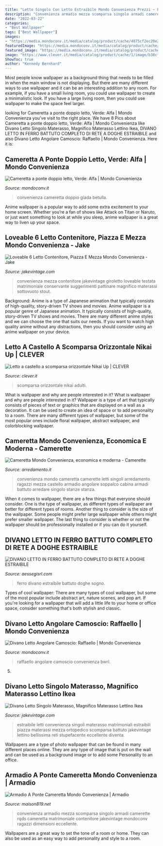 ```yaml
---
title: "Letto Singolo Con Letto Estraibile Mondo Convenienza Prezzi ~ Estraibile Letti Convenienza Singoli Materasso Matrimoniali Estraibili Piazza Materassi Mezza Ortopedico Scomparsa Battuto Jakevintage Lettino Bellissima Reti Stupefacente Eccellente Diventa"
description: "Convenienza armadio mezza scomparsa singolo armadi camerette rqds cameretta matrimoniale contenitore jakevintage mondoconv ragazzi dimensioni eccellente"
date: "2022-03-22"
categories:
- "Best Wallpaper"
tags: ["Best Wallpaper"]
images:
- "https://media.mondoconv.it/media/catalog/product/cache/4875cf2ec20e29e8dda4d37d00711df5/B/W/BWRL_02_1.jpg"
featuredImage: "https://media.mondoconv.it/media/catalog/product/cache/4875cf2ec20e29e8dda4d37d00711df5/L/4/L4DE_1LVL_2.jpg"
featured_image: "https://media.mondoconv.it/media/catalog/product/cache/4875cf2ec20e29e8dda4d37d00711df5/B/W/BWRL_02_1.jpg"
image: "https://www.clever.it/media/catalog/product/cache/1/image/b38cf51ec77170b109c5e310157197eb/l/e/letto-castello-scomparsa-orizzontale-nikai-up-02.jpg"
ShowToc: true
author: "Kennedy Bernhard"
---
```



Most people know wallpaper as a background thing that needs to be filled in when the main window is not displaying. But there are many different ways to use wallpaper and it can be an interesting addition to any room. For example, if you have a small living room, you could use wallpaper to create a minimalistic look. If you have a large living room, then you could use wallpaper to make the space feel larger.

	

		
looking for Cameretta a ponte doppio letto, Verde: Alfa | Mondo Convenienza you've visit to the right place. We have 8 Pics about Cameretta a ponte doppio letto, Verde: Alfa | Mondo Convenienza like Divano Letto Singolo Materasso, Magnifico Materasso Lettino Ikea, DIVANO LETTO IN FERRO BATTUTO COMPLETO DI RETE A DOGHE ESTRAIBILE and also Divano Letto Angolare Camoscio: Raffaello | Mondo Convenienza. Here it is:
		
    
## Cameretta A Ponte Doppio Letto, Verde: Alfa | Mondo Convenienza

<img loading=lazy src="https://media.mondoconv.it/media/catalog/product/cache/4875cf2ec20e29e8dda4d37d00711df5/L/4/L4DE_1LVL_2.jpg" onerror="this.onerror=null;this.src='https://tse1.mm.bing.net/th?id=OIP.KRvqIsyGFDZQC4eS7lZD8QHaEo&amp;pid=15.1';" alt="Cameretta a ponte doppio letto, Verde: Alfa | Mondo Convenienza">

_Source: mondoconv.it_

>convenienza cameretta doppio giada betulla. 

	

Anime wallpaper is a popular way to add some extra excitement to your home screen. Whether you’re a fan of shows like Attack on Titan or Naruto, or just want something to look at while you sleep, anime wallpaper is a great way to liven up your space.

    
## Loveable 6 Letto Contenitore, Piazza E Mezza Mondo Convenienza - Jake

<img loading=lazy src="http://jakevintage.com/prodotto/immagini/letto-contenitore-piazza-e-mezza-mondo-convenienza-79-42033.jpeg" onerror="this.onerror=null;this.src='https://tse3.mm.bing.net/th?id=OIP.vxIp6t8ltC5wNPuiWgr74QHaEo&amp;pid=15.1';" alt="Loveable 6 Letto Contenitore, Piazza E Mezza Mondo Convenienza - Jake">

_Source: jakevintage.com_

>convenienza mezza contenitore jakevintage giroletto loveable testata matrimoniale conservante suggerimenti pattinare magnifico materassi sottovuoto stout. 

	

Background: Anime is a type of Japanese animation that typically consists of high-quality, story-driven TV shows and movies.
Anime wallpaper is a popular genre of Japanese animation. It typically consists of high-quality, story-driven TV shows and movies. There are many different anime styles and we can choose the one that suits our needs. If you want to watch high quality anime without any distractions, then you should consider using an anime wallpaper on your device.

    
## Letto A Castello A Scomparsa Orizzontale Nikai Up | CLEVER

<img loading=lazy src="https://www.clever.it/media/catalog/product/cache/1/image/b38cf51ec77170b109c5e310157197eb/l/e/letto-castello-scomparsa-orizzontale-nikai-up-02.jpg" onerror="this.onerror=null;this.src='https://tse2.mm.bing.net/th?id=OIP.A3UuzuaDuunNUXW2nxwFzQHaFD&amp;pid=15.1';" alt="Letto a castello a scomparsa orizzontale Nikai Up | CLEVER">

_Source: clever.it_

>scomparsa orizzontale nikai adulti. 

	

What is wallpaper and why are people interested in it?
What is wallpaper and why are people interested in it?
Wallpaper is a type of art that typically consists of pieces of text or graphics that are displayed on a wall as a decoration. It can be used to create an idea of space or to add personality to a room. There are many different types of wallpaper, but some of the most popular ones include floral wallpaper, abstract wallpaper, and colorblocking wallpaper.

    
## Cameretta Mondo Convenienza, Economica E Moderna - Camerette

<img loading=lazy src="https://www.arredamento.it/cameretta-mondo-convenienza_NG6.jpg" onerror="this.onerror=null;this.src='https://tse4.mm.bing.net/th?id=OIP.1wrcfCP6kLW87xSM0t98nwHaEj&amp;pid=15.1';" alt="Cameretta Mondo Convenienza, economica e moderna - Camerette">

_Source: arredamento.it_

>convenienza mondo cameretta camerette letti singoli arredamento ragazzi mezza castello armadio angolare soppalco cabina armadi battuto arredare singolo stanze stanza. 

	

When it comes to wallpaper, there are a few things that everyone should consider. One is the type of wallpaper, as different types of wallpaper are better for different types of rooms. Another thing to consider is the size of the wallpaper. Some people might prefer large wallpaper while others might prefer smaller wallpaper. The last thing to consider is whether or not the wallpaper should be professionally installed or if you can do it yourself.

    
## DIVANO LETTO IN FERRO BATTUTO COMPLETO DI RETE A DOGHE ESTRAIBILE

<img loading=lazy src="https://www.aessegisrl.com/img-prodotto_I118.jpg" onerror="this.onerror=null;this.src='https://tse1.mm.bing.net/th?id=OIP.OrUCX6bmKDgEeAehG5ctkAHaFj&amp;pid=15.1';" alt="DIVANO LETTO IN FERRO BATTUTO COMPLETO DI RETE A DOGHE ESTRAIBILE">

_Source: aessegisrl.com_

>ferro divano estraibile battuto doghe sogno. 

	

Types of cool wallpaper:
There are many types of cool wallpaper, but some of the most popular include abstract art, nature scenes, and pop art. If you're looking for a wallpaper that will add a little life to your home or office space, consider something that's both stylish and classic.

    
## Divano Letto Angolare Camoscio: Raffaello | Mondo Convenienza

<img loading=lazy src="https://media.mondoconv.it/media/catalog/product/cache/4875cf2ec20e29e8dda4d37d00711df5/B/W/BWRL_02_1.jpg" onerror="this.onerror=null;this.src='https://tse2.mm.bing.net/th?id=OIP.eGFF9rqZqKAuPCXDTKk4eAHaEo&amp;pid=15.1';" alt="Divano Letto Angolare Camoscio: Raffaello | Mondo Convenienza">

_Source: mondoconv.it_

>raffaello angolare camoscio convenienza bwrl. 

	

5.

    
## Divano Letto Singolo Materasso, Magnifico Materasso Lettino Ikea

<img loading=lazy src="https://jakevintage.com/prodotto/immagini/divano-letto-singolo-materasso-materasso-lettino-ikea-materasso-lettino-ikea-19696-letto-singolo-letto-estraibile-ikea-avienix-letto-33-132300.jpg" onerror="this.onerror=null;this.src='https://tse1.mm.bing.net/th?id=OIP.XVvXBCOPuHjaT9Vj5x2CFQHaEv&amp;pid=15.1';" alt="Divano Letto Singolo Materasso, Magnifico Materasso Lettino Ikea">

_Source: jakevintage.com_

>estraibile letti convenienza singoli materasso matrimoniali estraibili piazza materassi mezza ortopedico scomparsa battuto jakevintage lettino bellissima reti stupefacente eccellente diventa. 

	



Wallpapers are a type of photo wallpaper that can be found in many different places online. They are any type of image that is put on the wall and can be used as a background image or to add some Personality to an office.

    
## Armadio A Ponte Cameretta Mondo Convenienza | Armadio

<img loading=lazy src="https://i.pinimg.com/originals/bf/15/82/bf1582ed9558427af7defc4429dc7d23.jpg" onerror="this.onerror=null;this.src='https://tse4.mm.bing.net/th?id=OIP.RpXn_EBjLEkIusbJVPTZjQHaEo&amp;pid=15.1';" alt="Armadio A Ponte Cameretta Mondo Convenienza | Armadio">

_Source: maison819.net_

>convenienza armadio mezza scomparsa singolo armadi camerette rqds cameretta matrimoniale contenitore jakevintage mondoconv ragazzi dimensioni eccellente. 

	

Wallpapers are a great way to set the tone of a room or home. They can also be used as an easy way to add personality and style to a room.


